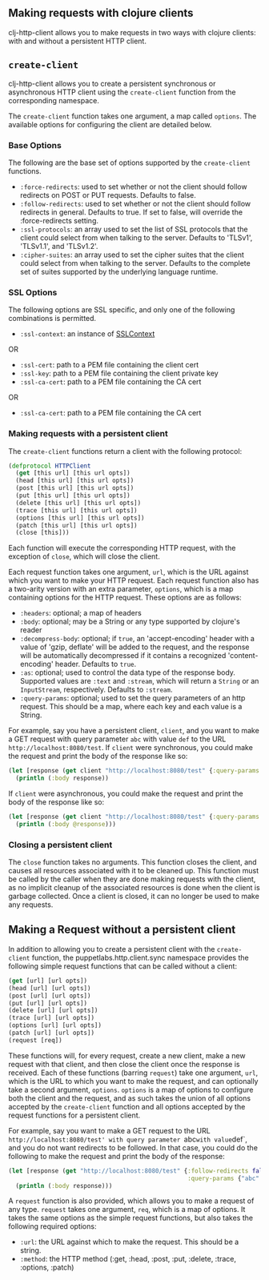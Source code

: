## Making requests with clojure clients

clj-http-client allows you to make requests in two ways with clojure clients: with and without a persistent HTTP client.

## `create-client`

clj-http-client allows you to create a persistent synchronous or asynchronous HTTP client using the
`create-client` function from the corresponding namespace.

The `create-client` function takes one argument, a map called `options`. The available options
for configuring the client are detailed below.

### Base Options

The following are the base set of options supported by the `create-client` functions.

* `:force-redirects`: used to set whether or not the client should follow
  redirects on POST or PUT requests. Defaults to false.
* `:follow-redirects`: used to set whether or not the client should follow
  redirects in general. Defaults to true. If set to false, will override
  the :force-redirects setting.
* `:ssl-protocols`: an array used to set the list of SSL protocols that the client
  could select from when talking to the server. Defaults to 'TLSv1',
  'TLSv1.1', and 'TLSv1.2'.
* `:cipher-suites`: an array used to set the cipher suites that the client could
  select from when talking to the server. Defaults to the complete
  set of suites supported by the underlying language runtime.

### SSL Options

The following options are SSL specific, and only one of the following combinations is permitted.

* `:ssl-context`: an instance of [SSLContext](http://docs.oracle.com/javase/7/docs/api/javax/net/ssl/SSLContext.html)

OR

* `:ssl-cert`: path to a PEM file containing the client cert
* `:ssl-key`: path to a PEM file containing the client private key
* `:ssl-ca-cert`: path to a PEM file containing the CA cert

OR

* `:ssl-ca-cert`: path to a PEM file containing the CA cert

### Making requests with a persistent client

The `create-client` functions return a client
with the following protocol:

```clj
(defprotocol HTTPClient
  (get [this url] [this url opts])
  (head [this url] [this url opts])
  (post [this url] [this url opts])
  (put [this url] [this url opts])
  (delete [this url] [this url opts])
  (trace [this url] [this url opts])
  (options [this url] [this url opts])
  (patch [this url] [this url opts])
  (close [this]))

```

Each function will execute the corresponding HTTP request, with the exception of `close`, which
will close the client.

Each request function takes one argument, `url`, which is the URL against which you want to make
your HTTP request. Each request function also has a two-arity version with an extra parameter, `options`,
which is a map containing options for the HTTP request. These options are as follows:

* `:headers`: optional; a map of headers
* `:body`: optional; may be a String or any type supported by clojure's reader
* `:decompress-body`: optional; if `true`, an 'accept-encoding' header with a value of
  'gzip, deflate' will be added to the request, and the response will be
   automatically decompressed if it contains a recognized 'content-encoding'
   header.  Defaults to `true`.
* `:as`: optional; used to control the data type of the response body.  Supported values
  are `:text` and `:stream`, which will return a `String` or an
  `InputStream`, respectively.  Defaults to `:stream`.
* `:query-params`: optional; used to set the query parameters of an http request. This should be
  a map, where each key and each value is a String.

For example, say you have a persistent client, `client`, and you want to make a GET request with
query parameter `abc` with value `def` to the URL `http://localhost:8080/test`. If `client` were
synchronous, you could make the request and print the body of the response like so:

```clj
(let [response (get client "http://localhost:8080/test" {:query-params {"abc" "def"}})]
  (println (:body response))
```

If `client` were asynchronous, you could make the request and print the body of the response like so:

```clj
(let [response (get client "http://localhost:8080/test" {:query-params {"abc" "def"}})]
  (println (:body @response)))
```

### Closing a persistent client

The `close` function takes no arguments. This function closes the client, and causes
all resources associated with it to be cleaned up. This function must be called by the caller when
they are done making requests with the client, as no implicit cleanup of the associated resources
is done when the client is garbage collected. Once a client is closed, it can no longer be used to
make any requests.

## Making a Request without a persistent client

In addition to allowing you to create a persistent client with the `create-client` function, the
puppetlabs.http.client.sync namespace provides the following simple request functions that can be
called without a client:

```clj
(get [url] [url opts])
(head [url] [url opts])
(post [url] [url opts])
(put [url] [url opts])
(delete [url] [url opts])
(trace [url] [url opts])
(options [url] [url opts])
(patch [url] [url opts])
(request [req])

```
These functions will, for every request, create a new client, make a new request with that client, and then
close the client once the response is received. Each of these functions (barring `request`) take one argument,
`url`, which is the URL to which you want to make the request, and can optionally take a second argument, `options`.
`options` is a map of options to configure both the client and the request, and as such takes the union of all options
accepted by the `create-client` function and all options accepted by the request functions for a persistent
client.

For example, say you want to make a GET request to the URL `http://localhost:8080/test' with query parameter
`abc` with value `def`, and you do not want redirects to be followed. In that case, you could do the following
to make the request and print the body of the response:

```clj
(let [response (get "http://localhost:8080/test" {:follow-redirects false
                                                  :query-params {"abc" "def"}})]
  (println (:body response)))
```

A `request` function is also provided, which allows you to make a request of any type.
`request` takes one argument, `req`, which is a map of options. It takes the same options as the simple request
functions, but also takes the following required options:

* `:url`: the URL against which to make the request. This should be a string.
* `:method`: the HTTP method (:get, :head, :post, :put, :delete, :trace, :options, :patch)
